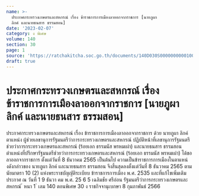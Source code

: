 ```yaml
---
name: >-
  ประกาศกระทรวงเกษตรและสหกรณ์ เรื่อง ข้าราชการการเมืองลาออกจากราชการ [นายภูผา
  ลิกค์ และนายธนสาร ธรรมสอน]
date: '2023-02-07'
category: ง พิเศษ
volume: 140
section: 30
page: 1
source: 'https://ratchakitcha.soc.go.th/documents/140D030S0000000000100.pdf'
draft: true
---
```


# ประกาศกระทรวงเกษตรและสหกรณ์ เรื่อง ข้าราชการการเมืองลาออกจากราชการ [นายภูผา ลิกค์ และนายธนสาร ธรรมสอน]

ประกาศกระทรวงเกษตรและสหกรณ์ เรื่อง ข้าราชการการเมืองลาออกจากราชการ ด้วย นายภูผา ลิกค์ ตาแหน่ง ผู้ช่วยเลขานุการรัฐมนตรีว่าการกระทรวงเกษตรและสหกรณ์ ปฏิบัติหน้าที่เลขานุการรัฐมนตรีช่วยว่าการกระทรวงเกษตรและสหกรณ์ (ร้อยเอก ธรรมนัส พรหมเผ่า) และนายธนสาร ธรรมสอน ตำแหน่งที่ปรึกษารัฐมนตรีช่วยว่าการกระทรวงเกษตรและสหกรณ์ (ร้อยเอก ธรรมนัส พรหมเผ่า) ได้ขอลาออกจากราชการ ตั้งแต่วันที่ 8 ธันวาคม 2565 เป็นต้นไป ความเป็นข้าราชการการเมืองในตาแหน่งดังกล่าวของ นายภูผา ลิกค์ และนายธนสาร ธรรมสอน จึงสิ้นสุดลงตั้งแต่วันที่ 8 ธันวาคม 2565 ตามนัยมาตรา 10 (2) แห่งพระราชบัญญัติระเบียบ ข้าราชการการเมือง พ.ศ. 2535 และที่แก้ไขเพิ่มเติม ประกาศ ณ วันที่ 1 9 ธันวา คม พ.ศ. 25 6 5 เฉลิมชัย ศรีอ่อน รัฐมนตรีว่าการกระทรวงเกษตรและสหกรณ์ ้ หนา 1 ่ เลม 140 ตอนพิเศษ 30 ง ราชกิจจานุเบกษา 8 กุมภาพันธ์ 2566
